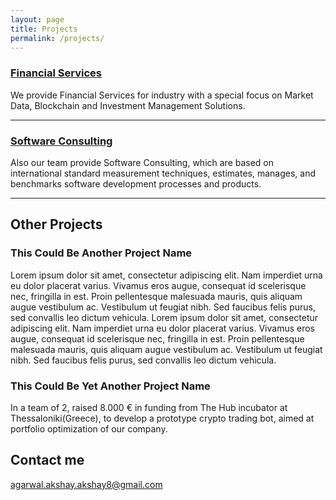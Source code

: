 ```yaml
---
layout: page
title: Projects
permalink: /projects/
---
```


### [Financial Services](https://github.com/tux4kids/tuxmania) 
We provide Financial Services for industry with a special focus on Market Data, Blockchain and Investment Management Solutions. 
        
***

### [Software Consulting](https://github.com/AkshayAgarwal007/Moodly)
Also our team provide Software Consulting, which are based on international standard measurement techniques, estimates, manages, and benchmarks software development processes and products.

***

## Other Projects

### This Could Be Another Project Name

  Lorem ipsum dolor sit amet, consectetur adipiscing elit. Nam imperdiet urna eu dolor placerat varius. Vivamus eros augue, consequat id scelerisque nec, fringilla in est. Proin pellentesque malesuada mauris, quis aliquam augue vestibulum ac. Vestibulum ut feugiat nibh. Sed faucibus felis purus, sed convallis leo dictum vehicula. Lorem ipsum dolor sit amet, consectetur adipiscing elit. Nam imperdiet urna eu dolor placerat varius. Vivamus eros augue, consequat id scelerisque nec, fringilla in est. Proin pellentesque malesuada mauris, quis aliquam augue vestibulum ac. Vestibulum ut feugiat nibh. Sed faucibus felis purus, sed convallis leo dictum vehicula.
   
### This Could Be Yet Another Project Name

In a team of 2, raised 8.000 € in funding from The Hub incubator at Thessaloniki(Greece), to develop a prototype crypto trading bot, aimed at portfolio optimization of our company.


## Contact me

[agarwal.akshay.akshay8@gmail.com](mailto:agarwal.akshay.akshay8@gmail.com)
